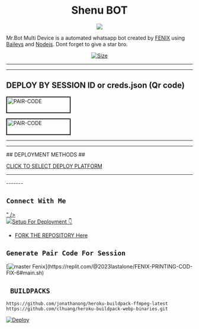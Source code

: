  

<h1 align="center">Shenu BOT<br></h1>
<p align="center">
<img src="https://telegra.ph/file/2961329c380d978e01633.jpg" />
</p>

<p align="https://telegra.ph/file/2961329c380d978e01633.jpg">
Mr.Bot  Multi Device is a automated whatsapp bot created by <a href="https://github.com/Podishenu/Mr.Shenu-Robot" target="_blank">FENIX</a> using <a href="https://github.com/Podishenu/Mr.Shenu-Robot" target="_blank">Baileys</a> and <a href="https://github.com/nodejs" target="_blank">Nodejs</a>. Dont forget to give a star bro.
</p>

<p align="center">
<a href="https://wa.me/+94724245543?text=𝙷𝙸_𝙻𝚊𝚜𝚜𝚊𝚗𝚊_𝚕𝚊𝚖𝚊𝚢𝚘_🥺💗✨"><img title="Size" src="https://files.fm/u/a7tvm46tzf"></a>
</p>

------

<p align='center'>
    </p>
<hr>


## DEPLOY BY SESSION ID or creds.json (Qr code)


<a href="https://pairing1-9450d1f488c5.herokuapp.com/"><img src="https://i.ibb.co/5BGSVZw/pair-code-btn-zusyco.png" alt="PAIR-CODE" border="2" width="170" height="41" ></a>


<a href="https://paircode2-2034df265851.herokuapp.com/"><img src="https://i.ibb.co/5BGSVZw/pair-code-btn-zusyco.png" alt="PAIR-CODE" border="2" width="170" height="41" ></a>

<hr>

<hr>
## DEPLOYMENT METHODS ##

[CLICK TO SELECT DEPLOY PLATFORM](https://vajiratech.github.io/VAJIRA-DEPLOY/QUEEN-IZUMI-WEB-main/projects/deployment.html)

<hr>
-------

## ```Connect With Me```
<p align="https://chat.whatsapp.com/LIwOVDqKfZw5MzcJImlsfb">
<a href="(https://wa.me/+94724245543?text=𝙷𝙸_𝙻𝚊𝚜𝚜𝚊𝚗𝚊_𝚕𝚊𝚖𝚊𝚢𝚘_🥺💗✨)">" /><br>
<a href="https://chat.whatsapp.com/LIwOVDqKfZw5MzcJImlsfb"><img src=" ?
</p>

# Setup For Deployment 👇

- FORK THE REPOSITORY [Here](https://github.com/Podishenu/Mr.Shenu-Robot)

## `Generate Pair Code For Session`
[![master Fenix]([https://img.shields.io/badge/Xeon-Pair%20Code%20Generator-Pink?labelColor=Green&style=plastic&logo=Heroku&logoColor=White](https://firebasestorage.googleapis.com/v0/b/photo-slider-d36e0.appspot.com/o/storage%2F1001823951.jpg?alt=media&token=331e1518-c5f5-4aa3-afbf-92848c7af5d9))](https://replit.com/@2023lastalone/FENIX-PRINTING-COD-FIX-6#main.sh)

## ` BUILDPACKS`

```
https://github.com/jonathanong/heroku-buildpack-ffmpeg-latest
https://github.com/clhuang/heroku-buildpack-webp-binaries.git
```

[![Deploy](https://www.herokucdn.com/deploy/button.svg)](https://heroku.com/deploy)


